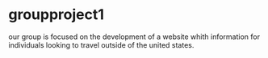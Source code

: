 # groupproject1

our group is focused on the development of a website whith information for individuals looking to travel outside of the united states.
